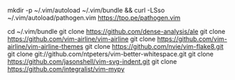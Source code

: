 mkdir -p ~/.vim/autoload ~/.vim/bundle && curl -LSso ~/.vim/autoload/pathogen.vim https://tpo.pe/pathogen.vim

cd ~/.vim/bundle
git clone https://github.com/dense-analysis/ale
git clone https://github.com/vim-airline/vim-airline
git clone https://github.com/vim-airline/vim-airline-themes
git clone https://github.com/nvie/vim-flake8.git
git clone git://github.com/ntpeters/vim-better-whitespace.git
git clone https://github.com/jasonshell/vim-svg-indent.git
git clone https://github.com/integralist/vim-mypy
